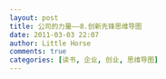 ```yaml
---
layout: post
title: 公司的力量——8.创新先锋思维导图
date: 2011-03-03 22:07
author: Little Horse
comments: true
categories: [读书, 企业, 创业, 思维导图]
---
```

<p><img src="http://manan.org/images/wp/2011/03/030311_1407_81.png" alt=""/>
	</p>
